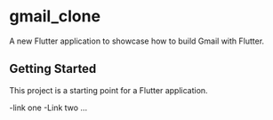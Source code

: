 # gmail_clone

A new Flutter application to showcase how to build Gmail with Flutter.

## Getting Started

This project is a starting point for a Flutter application.

-link one
-Link two ...
